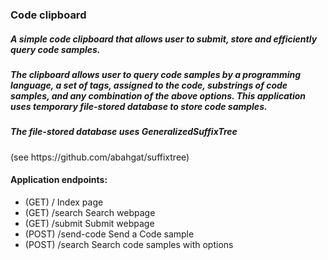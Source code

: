 <div>
<h3>Code clipboard</h3>
<h5>A simple code clipboard that allows user to submit, store and efficiently query code samples.</h5>
<h5>The clipboard allows user to query code samples by a programming language, a set of tags, assigned to the code, substrings of code samples, and any combination of the above options. This application uses temporary file-stored database to store code samples.</h5>
<h5>The file-stored database uses <b>GeneralizedSuffixTree</b></h5>(see https://github.com/abahgat/suffixtree)

<h4>Application endpoints:</h4>
<ul>
<li>(GET) / Index page</li>
<li>(GET) /search Search webpage</li>
<li>(GET) /submit Submit webpage</li>
<li>(POST) /send-code Send a Code sample</li>
<li>(POST) /search Search code samples with options</li>
</ul>
</div>






